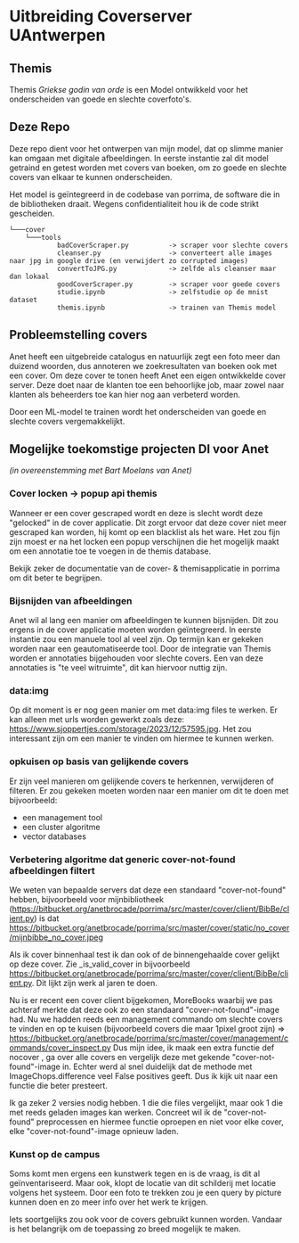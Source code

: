 # Uitbreiding Coverserver UAntwerpen
## Themis
Themis *Griekse godin van orde* is een Model ontwikkeld voor het onderscheiden van goede en slechte coverfoto's.

## Deze Repo
Deze repo dient voor het ontwerpen van mijn model, dat op slimme manier kan omgaan met digitale afbeeldingen.
In eerste instantie zal dit model getraind en getest worden met covers van boeken,
om zo goede en slechte covers van elkaar te kunnen onderscheiden.

Het model is geïntegreerd in de codebase van porrima, de software die in de bibliotheken draait. Wegens confidentialiteit hou ik de code strikt gescheiden.
```
└───cover
    └───tools
            badCoverScraper.py          -> scraper voor slechte covers
            cleanser.py                 -> converteert alle images naar jpg in google drive (en verwijdert zo corrupted images)
            convertToJPG.py             -> zelfde als cleanser maar dan lokaal
            goodCoverScraper.py         -> scraper voor goede covers
            studie.ipynb                -> zelfstudie op de mnist dataset
            themis.ipynb                -> trainen van Themis model
```
## Probleemstelling covers
Anet heeft een uitgebreide catalogus en natuurlijk zegt een foto meer dan duizend woorden, 
dus annoteren we zoekresultaten van boeken ook met een cover. 
Om deze cover te tonen heeft Anet een eigen ontwikkelde cover server. 
Deze doet naar de klanten toe een behoorlijke job, 
maar zowel naar klanten als beheerders toe kan hier nog aan verbeterd worden.

Door een ML-model te trainen wordt het onderscheiden van goede en slechte covers vergemakkelijkt.

## Mogelijke toekomstige projecten DI voor Anet
*(in overeenstemming met Bart Moelans van Anet)*

### Cover locken -> popup api themis
Wanneer er een cover gescraped wordt en deze is slecht wordt deze "gelocked" in de cover applicatie. Dit zorgt ervoor dat deze cover niet meer gescraped kan worden, hij komt op een blacklist als het ware. Het zou fijn zijn moest er na het locken een popup verschijnen die het mogelijk maakt om een annotatie toe te voegen in de themis database. 

Bekijk zeker de documentatie van de cover- & themisapplicatie in porrima om dit beter te begrijpen.

### Bijsnijden van afbeeldingen
Anet wil al lang een manier om afbeeldingen te kunnen bijsnijden. Dit zou ergens in de cover applicatie moeten worden geïntegreerd. In eerste instantie zou een manuele tool al veel zijn. Op termijn kan er gekeken worden naar een geautomatiseerde tool.
Door de integratie van Themis worden er annotaties bijgehouden voor slechte covers. Een van deze annotaties is "te veel witruimte", dit kan hiervoor nuttig zijn.

### data:img
Op dit moment is er nog geen manier om met data:img files te werken. Er kan alleen met urls worden gewerkt zoals deze: https://www.sjoppertjes.com/storage/2023/12/57595.jpg. Het zou interessant zijn om een manier te vinden om hiermee te kunnen werken.

### opkuisen op basis van gelijkende covers
Er zijn veel manieren om gelijkende covers te herkennen, verwijderen of filteren. Er zou gekeken moeten worden naar een manier om dit te doen met bijvoorbeeld:
- een management tool
- een cluster algoritme
- vector databases

### Verbetering algoritme dat generic cover-not-found afbeeldingen filtert

We weten van bepaalde servers dat deze een standaard "cover-not-found" hebben, bijvoorbeeld voor mijnbibliotheek (https://bitbucket.org/anetbrocade/porrima/src/master/cover/client/BibBe/client.py) is dat https://bitbucket.org/anetbrocade/porrima/src/master/cover/static/no_cover/mijnbibbe_no_cover.jpeg

Als ik cover binnenhaal test ik dan ook of de binnengehaalde cover gelijkt op deze cover. Zie _is_valid_cover in bijvoorbeeld https://bitbucket.org/anetbrocade/porrima/src/master/cover/client/BibBe/client.py. Dit lijkt zijn werk al jaren te doen.


Nu is er recent een cover client bijgekomen, MoreBooks waarbij we pas achteraf merkte dat deze ook zo een standaard "cover-not-found"-image had. Nu we hadden reeds een management commando om slechte covers te vinden en op te kuisen (bijvoorbeeld covers die maar 1pixel groot zijn) => https://bitbucket.org/anetbrocade/porrima/src/master/cover/management/commands/cover_inspect.py
Dus mijn idee, ik maak een extra functie def nocover , ga over alle covers en vergelijk deze met gekende "cover-not-found"-image in.
Echter werd al snel duidelijk dat de methode met ImageChops.difference veel False positives geeft.
Dus ik kijk uit naar een functie die beter presteert.

Ik ga zeker 2 versies nodig hebben. 1 die die files vergelijkt, maar ook 1 die met reeds geladen images kan werken. Concreet wil ik de "cover-not-found" preprocessen en hiermee functie oproepen en niet voor elke cover, elke "cover-not-found"-image opnieuw laden.

### Kunst op de campus
Soms komt men ergens een kunstwerk tegen en is de vraag, is dit al geïnventariseerd. 
Maar ook, klopt de locatie van dit schilderij met locatie volgens het systeem.
Door een foto te trekken zou je een query by picture kunnen doen en zo meer info over het werk te krijgen.

Iets soortgelijks zou ook voor de covers gebruikt kunnen worden.
Vandaar is het belangrijk om de toepassing zo breed mogelijk te maken.